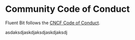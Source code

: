 # Community Code of Conduct

Fluent Bit follows the [CNCF Code of Conduct](https://github.com/cncf/foundation/blob/master/code-of-conduct.md).

asdaksdjaskdjaksdjaskdjaksdj
